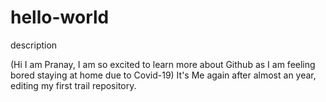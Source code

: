 # hello-world
description

(Hi I am Pranay, I am so excited to learn more about Github as I am feeling bored staying at home due to Covid-19)
It's Me again after almost an year, editing my first trail repository.
